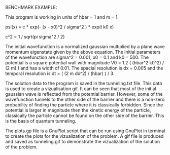 BENCHMARK EXAMPLE:

 This program is working in units of hbar = 1 and m = 1. 

 psi(x) = c * exp(- (x - x0)^2 / sigma^2 ) * exp(i k0 x)

 c^2 = 1 / sqrt(pi sigma^2 / 2) 

 The initial wavefunction is a normalized gaussian multiplied by a plane wave momentum eigenstate given by the above equation. The initial parameters of the wavefunction are sigma^2 = 0.001, x0 = 0.1 and k0 = 500. The potential is a square potential wall with magnitude V0 = 1.2 ( (hbar^2 k0^2) / (2 m) ) and has a width of 0.01. The spacial resolution is dx = 0.005 and the temporal resolution is dt = ( (2 m dx^2) / (hbar) ) / 3. 

 The solution data to the program is saved in the tunneling.txt file. This data is used to create a vizualisation gif. It can be seen that most of the initial gaussian wave is reflected from the potential barrier. However, some of the wavefunction tunnels to the other side of the barrier and there is a non-zero probability of finding the particle where it is classically forbidden. Since the potential is larger in magnitude then the kinetic energy of the particle, classically the particle cannot be found on the other side of the barrier. This is the basis of quantum tunneling.

 The plots.gp file is a GnuPlot script that can be run using GnuPlot in terminal to create the plots for the vizualization of the problem. A gif file is produced and saved as tunneling.gif to demonstrate the vizualization of the solution of the problem. 